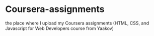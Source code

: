 # Coursera-assignments
the place where I upload my Coursera assignments (HTML, CSS, and Javascript for Web Developers course from Yaakov)
